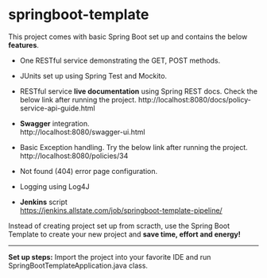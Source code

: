# springboot-template
This project comes with basic Spring Boot set up and contains the below **features**. 

- One RESTful service demonstrating the GET, POST methods.

- JUnits set up using Spring Test and Mockito.

- RESTful service **live documentation** using Spring REST docs. Check the below link after running the project.
  http://localhost:8080/docs/policy-service-api-guide.html

- **Swagger** integration.                                                                                                                     
  http://localhost:8080/swagger-ui.html

- Basic Exception handling. Try the below link after running the project.                                                                  
  http://localhost:8080/policies/34

- Not found (404) error page configuration.

- Logging using Log4J

- **Jenkins** script                                                                                                                           
  https://jenkins.allstate.com/job/springboot-template-pipeline/
  

Instead of creating project set up from scracth, use the Spring Boot Template to create your new project and **save time, effort and energy!**
***

**Set up steps:**
Import the project into your favorite IDE and run SpringBootTemplateApplication.java class.
